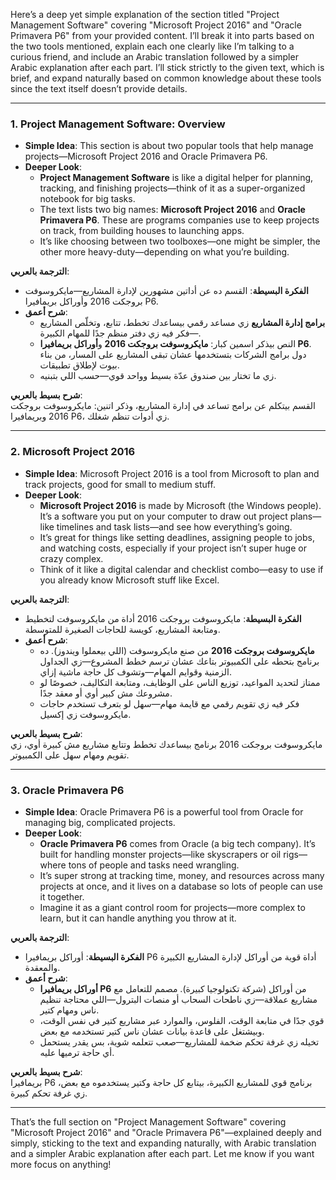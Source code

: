 Here’s a deep yet simple explanation of the section titled "Project Management Software" covering "Microsoft Project 2016" and "Oracle Primavera P6" from your provided content. I’ll break it into parts based on the two tools mentioned, explain each one clearly like I’m talking to a curious friend, and include an Arabic translation followed by a simpler Arabic explanation after each part. I’ll stick strictly to the given text, which is brief, and expand naturally based on common knowledge about these tools since the text itself doesn’t provide details.

---

### 1. Project Management Software: Overview
- **Simple Idea**: This section is about two popular tools that help manage projects—Microsoft Project 2016 and Oracle Primavera P6.
- **Deeper Look**: 
  - **Project Management Software** is like a digital helper for planning, tracking, and finishing projects—think of it as a super-organized notebook for big tasks.
  - The text lists two big names: **Microsoft Project 2016** and **Oracle Primavera P6**. These are programs companies use to keep projects on track, from building houses to launching apps.
  - It’s like choosing between two toolboxes—one might be simpler, the other more heavy-duty—depending on what you’re building.

**الترجمة بالعربي**:  
- **الفكرة البسيطة**: القسم ده عن أداتين مشهورين لإدارة المشاريع—مايكروسوفت بروجكت 2016 وأوراكل بريمافيرا P6.
- **شرح أعمق**: 
  - **برامج إدارة المشاريع** زي مساعد رقمي بيساعدك تخطط، تتابع، وتخلّص المشاريع—فكر فيه زي دفتر منظم جدًا للمهام الكبيرة.
  - النص بيذكر اسمين كبار: **مايكروسوفت بروجكت 2016** و**أوراكل بريمافيرا P6**. دول برامج الشركات بتستخدمها عشان تبقى المشاريع على المسار، من بناء بيوت لإطلاق تطبيقات.
  - زي ما تختار بين صندوق عدّة بسيط وواحد قوي—حسب اللي بتبنيه.

**شرح بسيط بالعربي**:  
القسم بيتكلم عن برامج تساعد في إدارة المشاريع، وذكر اتنين: مايكروسوفت بروجكت 2016 وبريمافيرا P6، زي أدوات تنظم شغلك.

---

### 2. Microsoft Project 2016
- **Simple Idea**: Microsoft Project 2016 is a tool from Microsoft to plan and track projects, good for small to medium stuff.
- **Deeper Look**: 
  - **Microsoft Project 2016** is made by Microsoft (the Windows people). It’s a software you put on your computer to draw out project plans—like timelines and task lists—and see how everything’s going.
  - It’s great for things like setting deadlines, assigning people to jobs, and watching costs, especially if your project isn’t super huge or crazy complex.
  - Think of it like a digital calendar and checklist combo—easy to use if you already know Microsoft stuff like Excel.

**الترجمة بالعربي**:  
- **الفكرة البسيطة**: مايكروسوفت بروجكت 2016 أداة من مايكروسوفت لتخطيط ومتابعة المشاريع، كويسة للحاجات الصغيرة للمتوسطة.
- **شرح أعمق**: 
  - **مايكروسوفت بروجكت 2016** من صنع مايكروسوفت (اللي بيعملوا ويندوز). ده برنامج بتحطه على الكمبيوتر بتاعك عشان ترسم خطط المشروع—زي الجداول الزمنية وقوايم المهام—وتشوف كل حاجة ماشية إزاي.
  - ممتاز لتحديد المواعيد، توزيع الناس على الوظايف، ومتابعة التكاليف، خصوصًا لو مشروعك مش كبير أوي أو معقد جدًا.
  - فكر فيه زي تقويم رقمي مع قايمة مهام—سهل لو بتعرف تستخدم حاجات مايكروسوفت زي إكسيل.

**شرح بسيط بالعربي**:  
مايكروسوفت بروجكت 2016 برنامج بيساعدك تخطط وتتابع مشاريع مش كبيرة أوي، زي تقويم ومهام سهل على الكمبيوتر.

---

### 3. Oracle Primavera P6
- **Simple Idea**: Oracle Primavera P6 is a powerful tool from Oracle for managing big, complicated projects.
- **Deeper Look**: 
  - **Oracle Primavera P6** comes from Oracle (a big tech company). It’s built for handling monster projects—like skyscrapers or oil rigs—where tons of people and tasks need wrangling.
  - It’s super strong at tracking time, money, and resources across many projects at once, and it lives on a database so lots of people can use it together.
  - Imagine it as a giant control room for projects—more complex to learn, but it can handle anything you throw at it.

**الترجمة بالعربي**:  
- **الفكرة البسيطة**: أوراكل بريمافيرا P6 أداة قوية من أوراكل لإدارة المشاريع الكبيرة والمعقدة.
- **شرح أعمق**: 
  - **أوراكل بريمافيرا P6** من أوراكل (شركة تكنولوجيا كبيرة). مصمم للتعامل مع مشاريع عملاقة—زي ناطحات السحاب أو منصات البترول—اللي محتاجة تنظيم ناس ومهام كتير.
  - قوي جدًا في متابعة الوقت، الفلوس، والموارد عبر مشاريع كتير في نفس الوقت، وبيشتغل على قاعدة بيانات عشان ناس كتير تستخدمه مع بعض.
  - تخيله زي غرفة تحكم ضخمة للمشاريع—صعب تتعلمه شوية، بس يقدر يستحمل أي حاجة ترميها عليه.

**شرح بسيط بالعربي**:  
بريمافيرا P6 برنامج قوي للمشاريع الكبيرة، بيتابع كل حاجة وكتير يستخدموه مع بعض، زي غرفة تحكم كبيرة.

---

That’s the full section on "Project Management Software" covering "Microsoft Project 2016" and "Oracle Primavera P6"—explained deeply and simply, sticking to the text and expanding naturally, with Arabic translation and a simpler Arabic explanation after each part. Let me know if you want more focus on anything!